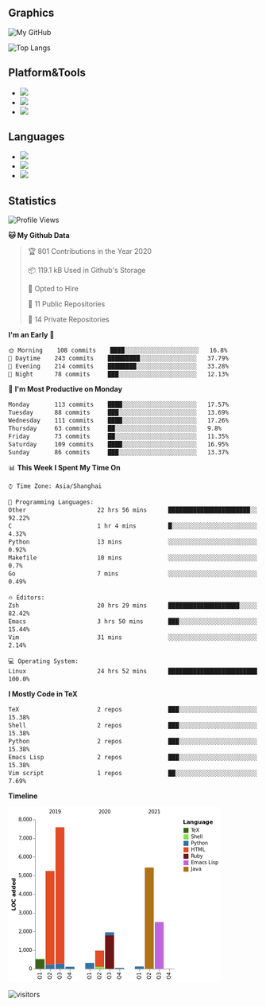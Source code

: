 ## Graphics

![My GitHub](https://github-readme-stats.vercel.app/api?username=SteamedFish&count_private=true&show_icons=true&theme=buefy&include_all_commits=false)

![Top Langs](https://github-readme-stats.vercel.app/api/top-langs/?username=SteamedFish&theme=buefy&hide=ruby&count_private=true&show_icons=true&layout=compact)

## Platform&Tools

* [![](https://img.shields.io/badge/ArchLinux--purple?style=flat-square&logo=ArchLinux)](https://www.archlinux.org/)
* [![](https://img.shields.io/badge/Gentoo-testing-purple?style=flat-square&logo=Gentoo)](https://www.gentoo.org/)
* [![](https://img.shields.io/badge/Doom%20Emacs-28-blue?style=flat-square&logo=Gnu%20emacs&logoColor=white)](https://www.gnu.org/software/emacs/)

## Languages

* [![](https://img.shields.io/badge/-Python-3776AB?style=flat-square&logo=python&logoColor=white)](https://www.python.org/)
* [![](https://img.shields.io/badge/-Bash-00ADD8?style=flat-square&logo=Gnu-bash&logoColor=white)](https://www.gnu.org/software/bash/)
* [![](https://img.shields.io/badge/-Go-00ADD8?style=flat-square&logo=go&logoColor=white)](https://golang.org/)

## Statistics

<!--START_SECTION:waka-->
![Profile Views](http://img.shields.io/badge/Profile%20Views-5-blue)

**🐱 My Github Data** 

> 🏆 801 Contributions in the Year 2020
 > 
> 📦 119.1 kB Used in Github's Storage 
 > 
> 💼 Opted to Hire
 > 
> 📜 11 Public Repositories
 > 
> 🔑 14 Private Repositories 

**I'm an Early 🐤** 

```text
🌞 Morning    108 commits    ████░░░░░░░░░░░░░░░░░░░░░   16.8% 
🌆 Daytime    243 commits    █████████░░░░░░░░░░░░░░░░   37.79% 
🌃 Evening    214 commits    ████████░░░░░░░░░░░░░░░░░   33.28% 
🌙 Night      78 commits     ███░░░░░░░░░░░░░░░░░░░░░░   12.13%

```
📅 **I'm Most Productive on Monday** 

```text
Monday       113 commits    ████░░░░░░░░░░░░░░░░░░░░░   17.57% 
Tuesday      88 commits     ███░░░░░░░░░░░░░░░░░░░░░░   13.69% 
Wednesday    111 commits    ████░░░░░░░░░░░░░░░░░░░░░   17.26% 
Thursday     63 commits     ██░░░░░░░░░░░░░░░░░░░░░░░   9.8% 
Friday       73 commits     ██░░░░░░░░░░░░░░░░░░░░░░░   11.35% 
Saturday     109 commits    ████░░░░░░░░░░░░░░░░░░░░░   16.95% 
Sunday       86 commits     ███░░░░░░░░░░░░░░░░░░░░░░   13.37%

```


📊 **This Week I Spent My Time On** 

```text
⌚︎ Time Zone: Asia/Shanghai

💬 Programming Languages: 
Other                    22 hrs 56 mins      ███████████████████████░░   92.22% 
C                        1 hr 4 mins         █░░░░░░░░░░░░░░░░░░░░░░░░   4.32% 
Python                   13 mins             ░░░░░░░░░░░░░░░░░░░░░░░░░   0.92% 
Makefile                 10 mins             ░░░░░░░░░░░░░░░░░░░░░░░░░   0.7% 
Go                       7 mins              ░░░░░░░░░░░░░░░░░░░░░░░░░   0.49%

🔥 Editors: 
Zsh                      20 hrs 29 mins      ████████████████████░░░░░   82.42% 
Emacs                    3 hrs 50 mins       ███░░░░░░░░░░░░░░░░░░░░░░   15.44% 
Vim                      31 mins             ░░░░░░░░░░░░░░░░░░░░░░░░░   2.14%

💻 Operating System: 
Linux                    24 hrs 52 mins      █████████████████████████   100.0%

```

**I Mostly Code in TeX** 

```text
TeX                      2 repos             ███░░░░░░░░░░░░░░░░░░░░░░   15.38% 
Shell                    2 repos             ███░░░░░░░░░░░░░░░░░░░░░░   15.38% 
Python                   2 repos             ███░░░░░░░░░░░░░░░░░░░░░░   15.38% 
Emacs Lisp               2 repos             ███░░░░░░░░░░░░░░░░░░░░░░   15.38% 
Vim script               1 repos             ██░░░░░░░░░░░░░░░░░░░░░░░   7.69%

```


**Timeline**

![Chart not found](https://github.com/SteamedFish/SteamedFish/blob/master/charts/bar_graph.png) 


<!--END_SECTION:waka-->

![visitors](https://visitor-badge.laobi.icu/badge?page_id=SteamedFish.SteamedFish)
